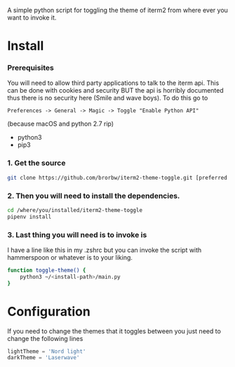 A simple python script for toggling the theme of iterm2 from where ever you want to invoke it.

# Install

### Prerequisites

You will need to allow third party applications to talk to the iterm api. This can be done with cookies and security BUT the api is horribly documented thus there is no security here (Smile and wave boys).
To do this go to

```
Preferences -> General -> Magic -> Toggle "Enable Python API"
```

(because macOS and python 2.7 rip)

- python3
- pip3

### 1. Get the source

```sh
git clone https://github.com/brorbw/iterm2-theme-toggle.git [preferred location]
```

### 2. Then you will need to install the dependencies.

```sh
cd /where/you/installed/iterm2-theme-toggle
pipenv install
```

### 3. Last thing you will need is to invoke is

I have a line like this in my .zshrc but you can invoke the script with hammerspoon or whatever is to your liking.

```sh
function toggle-theme() {
	python3 ~/<install-path>/main.py
}
```

# Configuration

If you need to change the themes that it toggles between you just need to change the following lines

```python
lightTheme = 'Nord light'
darkTheme = 'Laserwave'
```
